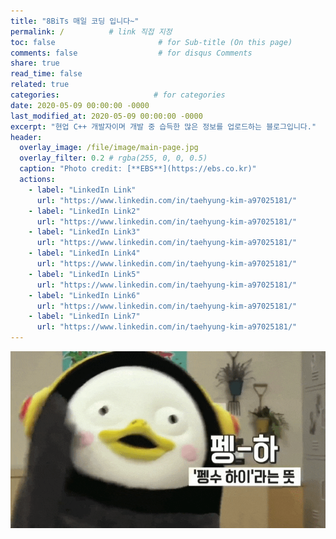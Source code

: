 ```yaml
---
title: "8BiTs 매일 코딩 입니다~"
permalink: /          # link 직접 지정
toc: false                       # for Sub-title (On this page)
comments: false                  # for disqus Comments
share: true
read_time: false
related: true
categories:                     # for categories
date: 2020-05-09 00:00:00 -0000
last_modified_at: 2020-05-09 00:00:00 -0000
excerpt: "현업 C++ 개발자이며 개발 중 습득한 많은 정보를 업로드하는 블로그입니다."
header:
  overlay_image: /file/image/main-page.jpg
  overlay_filter: 0.2 # rgba(255, 0, 0, 0.5)
  caption: "Photo credit: [**EBS**](https://ebs.co.kr)"
  actions:
    - label: "LinkedIn Link"
      url: "https://www.linkedin.com/in/taehyung-kim-a97025181/"
    - label: "LinkedIn Link2"
      url: "https://www.linkedin.com/in/taehyung-kim-a97025181/"
    - label: "LinkedIn Link3"
      url: "https://www.linkedin.com/in/taehyung-kim-a97025181/"
    - label: "LinkedIn Link4"
      url: "https://www.linkedin.com/in/taehyung-kim-a97025181/"
    - label: "LinkedIn Link5"
      url: "https://www.linkedin.com/in/taehyung-kim-a97025181/"
    - label: "LinkedIn Link6"
      url: "https://www.linkedin.com/in/taehyung-kim-a97025181/"
    - label: "LinkedIn Link7"
      url: "https://www.linkedin.com/in/taehyung-kim-a97025181/"
---
```


![](/file/image/main-page-play.gif)
